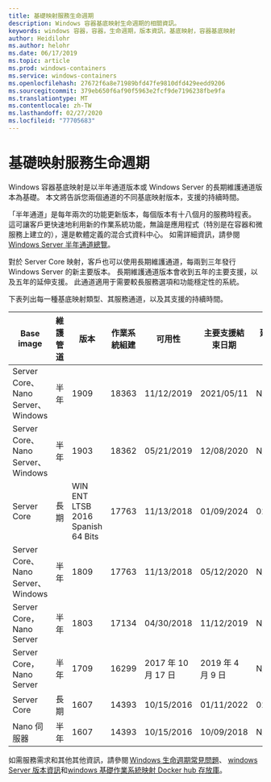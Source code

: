 ```yaml
---
title: 基礎映射服務生命週期
description: Windows 容器基底映射生命週期的相關資訊。
keywords: windows 容器，容器，生命週期，版本資訊，基底映射，容器基底映射
author: Heidilohr
ms.author: helohr
ms.date: 06/17/2019
ms.topic: article
ms.prod: windows-containers
ms.service: windows-containers
ms.openlocfilehash: 27672f6a8e71989bfd47fe9810dfd429eedd9206
ms.sourcegitcommit: 379eb650f6af90f5963e2fcf9de7196238fbe9fa
ms.translationtype: MT
ms.contentlocale: zh-TW
ms.lasthandoff: 02/27/2020
ms.locfileid: "77705683"
---
```

# <a name="base-image-servicing-lifecycles"></a>基礎映射服務生命週期

Windows 容器基底映射是以半年通道版本或 Windows Server 的長期維護通道版本為基礎。 本文將告訴您兩個通道的不同基底映射版本，支援的持續時間。

「半年通道」是每年兩次的功能更新版本，每個版本有十八個月的服務時程表。 這可讓客戶更快速地利用新的作業系統功能，無論是應用程式（特別是在容器和微服務上建立的），還是軟體定義的混合式資料中心。 如需詳細資訊，請參閱[Windows Server 半年通道總覽](https://docs.microsoft.com/windows-server/get-started/semi-annual-channel-overview)。

對於 Server Core 映射，客戶也可以使用長期維護通道，每兩到三年發行 Windows Server 的新主要版本。 長期維護通道版本會收到五年的主要支援，以及五年的延伸支援。 此通道適用于需要較長服務選項和功能穩定性的系統。

下表列出每一種基底映射類型、其服務通道，以及其支援的持續時間。

|Base image                       |維護管道|版本|作業系統組建|可用性|主要支援結束日期|延伸支援日期|
|---------------------------------|-----------------|-------|--------|------------|---------------------------|---------------------|
|Server Core、Nano Server、Windows|半年      |1909   |18363   |11/12/2019  |2021/05/11                 |N/A                  |
|Server Core、Nano Server、Windows|半年      |1903   |18362   |05/21/2019  |12/08/2020                 |N/A                  |
|Server Core                      |長期        |WIN ENT LTSB 2016 Spanish 64 Bits   |17763   |11/13/2018  |01/09/2024                 |01/09/2029           |
|Server Core、Nano Server、Windows|半年      |1809   |17763   |11/13/2018  |05/12/2020                 |N/A                  |
|Server Core，Nano Server         |半年      |1803   |17134   |04/30/2018  |11/12/2019                 |N/A                  |
|Server Core，Nano Server         |半年      |1709   |16299   |2017 年 10 月 17 日  |2019 年 4 月 9 日                 |N/A                  |
|Server Core                      |長期        |1607   |14393   |10/15/2016  |01/11/2022                 |01/11/2027           |
|Nano 伺服器                      |半年      |1607   |14393   |10/15/2016  |10/09/2018                 |N/A                  |

如需服務需求和其他其他資訊，請參閱 [Windows 生命週期常見問題](https://support.microsoft.com/help/18581/lifecycle-faq-windows-products)、 [windows Server 版本資訊](https://docs.microsoft.com/windows-server/get-started/windows-server-release-info)和[windows 基礎作業系統映射 Docker hub 存放庫](https://hub.docker.com/_/microsoft-windows-base-os-images)。
